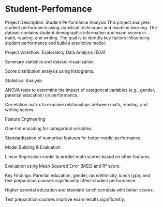# Student-Perfomance
Project Description: Student Performance Analysis
This project analyzes student performance using statistical techniques and machine learning. The dataset contains student demographic information and exam scores in math, reading, and writing. The goal is to identify key factors influencing student performance and build a predictive model.

Project Workflow:
Exploratory Data Analysis (EDA)

Summary statistics and dataset visualization.

Score distribution analysis using histograms.

Statistical Analysis

ANOVA tests to determine the impact of categorical variables (e.g., gender, parental education) on performance.

Correlation matrix to examine relationships between math, reading, and writing scores.

Feature Engineering

One-hot encoding for categorical variables.

Standardization of numerical features for better model performance.

Model Building & Evaluation

Linear Regression model to predict math scores based on other features.

Evaluation using Mean Squared Error (MSE) and R² score.

Key Findings:
Parental education, gender, race/ethnicity, lunch type, and test preparation courses significantly affect student performance.

Higher parental education and standard lunch correlate with better scores.

Test preparation courses improve exam results significantly.
